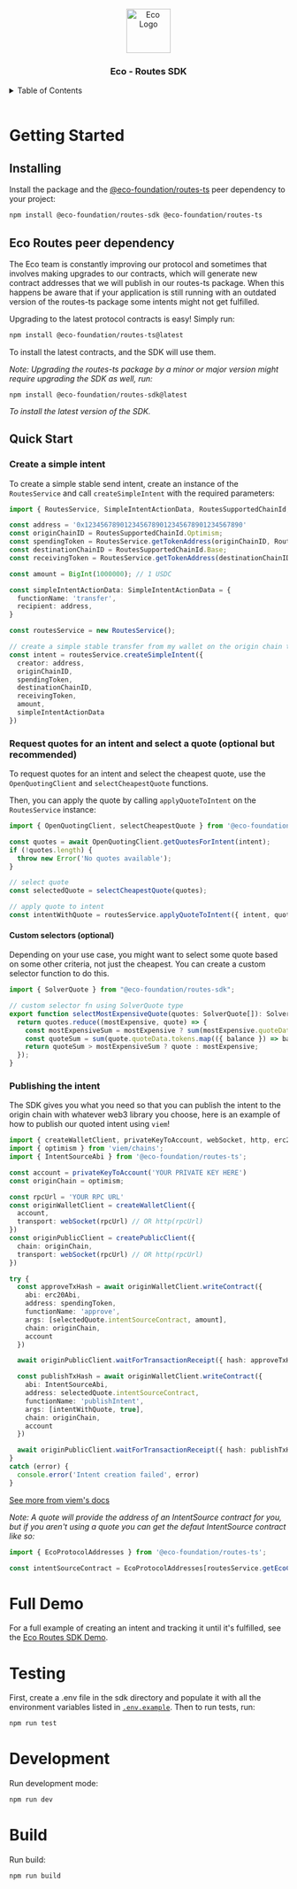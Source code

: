 <div id="top"></div>

<br />
<div align="center">
  <a>
    <img src="https://i.ibb.co/9k7WHTVx/favicon.png" alt="Eco Logo" width="80" height="80">
  </a>
  <h3 align="center">Eco - Routes SDK</h3>
</div>
<details>
  <summary>Table of Contents</summary>
  <ol>
    <li>
      <a href="#getting-started">Getting Started</a>
      <ul>
        <li><a href="#installing">Installing</a></li>
        <li><a href="#eco-routes-peer-dependency">Eco Routes Peer Dependency</a></li>
        <li><a href="#quick-start">Quick Start</a></li>
      </ul>
    </li>
    <!-- <li>
      <a href="#full-examples">Full Examples</a>
    </li> -->
    <li>
      <a href="#testing">Testing</a>
    </li>
    <li>
      <a href="#development">Development</a>
    </li>
    <li>
      <a href="#build">Build</a>
    </li>
  </ol>
</details>
<br>

# Getting Started

## Installing
Install the package and the [@eco-foundation/routes-ts](https://npmjs.com/package/@eco-foundation/routes-ts) peer dependency to your project:
``` sh
npm install @eco-foundation/routes-sdk @eco-foundation/routes-ts
```

## Eco Routes peer dependency

The Eco team is constantly improving our protocol and sometimes that involves making upgrades to our contracts, which will generate new contract addresses that we will publish in our routes-ts package. When this happens be aware that if your application is still running with an outdated version of the routes-ts package some intents might not get fulfilled.

Upgrading to the latest protocol contracts is easy! Simply run:
``` sh
npm install @eco-foundation/routes-ts@latest
```
To install the latest contracts, and the SDK will use them.

*Note: Upgrading the routes-ts package by a minor or major version might require upgrading the SDK as well, run:*
```
npm install @eco-foundation/routes-sdk@latest
```
*To install the latest version of the SDK.*

## Quick Start

### Create a simple intent
To create a simple stable send intent, create an instance of the `RoutesService` and call `createSimpleIntent` with the required parameters:
``` ts
import { RoutesService, SimpleIntentActionData, RoutesSupportedChainId, RoutesSupportedToken } from '@eco-foundation/routes-sdk';

const address = '0x1234567890123456789012345678901234567890'
const originChainID = RoutesSupportedChainId.Optimism;
const spendingToken = RoutesService.getTokenAddress(originChainID, RoutesSupportedToken.USDC);
const destinationChainID = RoutesSupportedChainId.Base;
const receivingToken = RoutesService.getTokenAddress(destinationChainID, RoutesSupportedToken.USDC);

const amount = BigInt(1000000); // 1 USDC

const simpleIntentActionData: SimpleIntentActionData = {
  functionName: 'transfer',
  recipient: address,
}

const routesService = new RoutesService();

// create a simple stable transfer from my wallet on the origin chain to my wallet on the destination chain (bridge)
const intent = routesService.createSimpleIntent({
  creator: address,
  originChainID,
  spendingToken,
  destinationChainID,
  receivingToken,
  amount,
  simpleIntentActionData
})
```

### Request quotes for an intent and select a quote (optional but recommended)
To request quotes for an intent and select the cheapest quote, use the `OpenQuotingClient` and `selectCheapestQuote` functions.

Then, you can apply the quote by calling `applyQuoteToIntent` on the `RoutesService` instance:
``` ts
import { OpenQuotingClient, selectCheapestQuote } from '@eco-foundation/routes-sdk';

const quotes = await OpenQuotingClient.getQuotesForIntent(intent);
if (!quotes.length) {
  throw new Error('No quotes available');
}

// select quote
const selectedQuote = selectCheapestQuote(quotes);

// apply quote to intent
const intentWithQuote = routesService.applyQuoteToIntent({ intent, quote: selectedQuote });
```

#### Custom selectors (optional)
Depending on your use case, you might want to select some quote based on some other criteria, not just the cheapest. You can create a custom selector function to do this.

``` ts
import { SolverQuote } from "@eco-foundation/routes-sdk";

// custom selector fn using SolverQuote type
export function selectMostExpensiveQuote(quotes: SolverQuote[]): SolverQuote {
  return quotes.reduce((mostExpensive, quote) => {
    const mostExpensiveSum = mostExpensive ? sum(mostExpensive.quoteData.tokens.map(({ balance }) => balance)) : BigInt(-1);
    const quoteSum = sum(quote.quoteData.tokens.map(({ balance }) => balance));
    return quoteSum > mostExpensiveSum ? quote : mostExpensive;
  });
}
```

### Publishing the intent
The SDK gives you what you need so that you can publish the intent to the origin chain with whatever web3 library you choose, here is an example of how to publish our quoted intent using `viem`!

``` ts
import { createWalletClient, privateKeyToAccount, webSocket, http, erc20Abi } from 'viem';
import { optimism } from 'viem/chains';
import { IntentSourceAbi } from '@eco-foundation/routes-ts';

const account = privateKeyToAccount('YOUR PRIVATE KEY HERE')
const originChain = optimism;

const rpcUrl = 'YOUR RPC URL'
const originWalletClient = createWalletClient({
  account,
  transport: webSocket(rpcUrl) // OR http(rpcUrl)
})
const originPublicClient = createPublicClient({
  chain: originChain,
  transport: webSocket(rpcUrl) // OR http(rpcUrl)
})

try {
  const approveTxHash = await originWalletClient.writeContract({
    abi: erc20Abi,
    address: spendingToken,
    functionName: 'approve',
    args: [selectedQuote.intentSourceContract, amount],
    chain: originChain,
    account
  })

  await originPublicClient.waitForTransactionReceipt({ hash: approveTxHash })

  const publishTxHash = await originWalletClient.writeContract({
    abi: IntentSourceAbi,
    address: selectedQuote.intentSourceContract,
    functionName: 'publishIntent',
    args: [intentWithQuote, true],
    chain: originChain,
    account
  })

  await originPublicClient.waitForTransactionReceipt({ hash: publishTxHash })
}
catch (error) {
  console.error('Intent creation failed', error)
}
```

[See more from viem's docs](https://viem.sh/)

*Note: A quote will provide the address of an IntentSource contract for you, but if you aren't using a quote you can get the defaut IntentSource contract like so:*
``` ts
import { EcoProtocolAddresses } from '@eco-foundation/routes-ts';

const intentSourceContract = EcoProtocolAddresses[routesService.getEcoChainId(originChainID)].IntentSource;
```

# Full Demo

For a full example of creating an intent and tracking it until it's fulfilled, see the [Eco Routes SDK Demo](../../apps/sdk-demo/).

# Testing

First, create a .env file in the sdk directory and populate it with all the environment variables listed in [`.env.example`](./.env.example). Then to run tests, run:
``` sh
npm run test
```

# Development

Run development mode:
``` sh
npm run dev
```

# Build

Run build:
``` sh
npm run build
```
